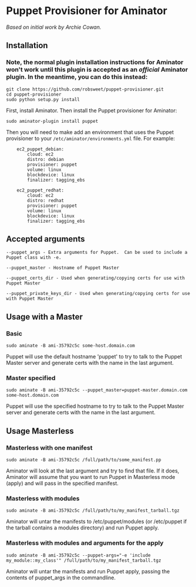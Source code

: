 # Puppet Provisioner for Aminator
*Based on initial work by Archie Cowan.*

## Installation

### Note, the normal plugin installation instructions for Aminator won't work until this plugin is accepted as an *official* Aminator plugin.  In the meantime, you can do this instead:

```
git clone https://github.com/robsweet/puppet-provisioner.git
cd puppet-provisioner
sudo python setup.py install
```


First, install Aminator. Then install the Puppet provisioner for Aminator:

```
sudo aminator-plugin install puppet
```

Then you will need to make add an environment that uses the Puppet provisioner to your `/etc/aminator/environments.yml` file. For example:

```
    ec2_puppet_debian:
        cloud: ec2
        distro: debian
        provisioner: puppet
        volume: linux
        blockdevice: linux
        finalizer: tagging_ebs

    ec2_puppet_redhat:
        cloud: ec2
        distro: redhat
        provisioner: puppet
        volume: linux
        blockdevice: linux
        finalizer: tagging_ebs
```

## Accepted arguments

```
--puppet_args - Extra arguments for Puppet.  Can be used to include a Puppet class with -e.

--puppet_master - Hostname of Puppet Master

--puppet_certs_dir - Used when generating/copying certs for use with Puppet Master

--puppet_private_keys_dir - Used when generating/copying certs for use with Puppet Master
```

## Usage with a Master

### Basic

```
sudo aminate -B ami-35792c5c some-host.domain.com
```

Puppet will use the default hostname 'puppet' to try to talk to the Puppet Master server and generate certs with the name in the last argument.


### Master specified

```
sudo aminate -B ami-35792c5c --puppet_master=puppet-master.domain.com some-host.domain.com
```

Puppet will use the specified hostname to try to talk to the Puppet Master server and generate certs with the name in the last argument.


## Usage Masterless


### Masterless with one manifest

```
sudo aminate -B ami-35792c5c /full/path/to/some_manifest.pp
```

Aminator will look at the last argument and try to find that file.  If it does, Aminator will assume that you want to run Puppet in Masterless mode (apply) and will pass in the specified manifest.


### Masterless with modules

```
sudo aminate -B ami-35792c5c /full/path/to/my_manifest_tarball.tgz
```

Aminator will untar the manifests to /etc/puppet/modules (or /etc/puppet if the tarball contains a modules directory) and run Puppet apply.


### Masterless with modules and arguments for the apply

```
sudo aminate -B ami-35792c5c --puppet-args="-e 'include my_module::my_class'" /full/path/to/my_manifest_tarball.tgz
```

Aminator will untar the manifests and run Puppet apply, passing the contents of puppet_args in the commandline.


